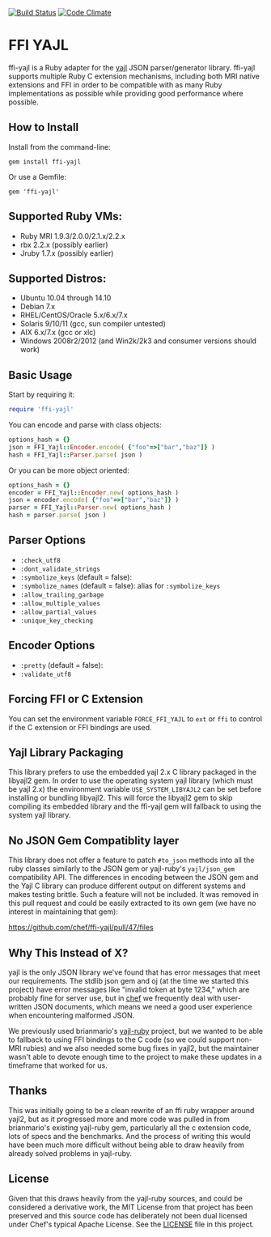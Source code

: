 
[![Build Status](https://travis-ci.org/chef/ffi-yajl.png)](https://travis-ci.org/chef/ffi-yajl)  [![Code Climate](https://codeclimate.com/github/chef/ffi-yajl.png)](https://codeclimate.com/github/chef/ffi-yajl)

# FFI YAJL

ffi-yajl is a Ruby adapter for the [yajl](http://lloyd.github.io/yajl/)
JSON parser/generator library. ffi-yajl supports multiple Ruby C
extension mechanisms, including both MRI native extensions and FFI in
order to be compatible with as many Ruby implementations as possible
while providing good performance where possible.

## How to Install

Install from the command-line:

```
gem install ffi-yajl
```

Or use a Gemfile:

```
gem 'ffi-yajl'
```

## Supported Ruby VMs:

* Ruby MRI 1.9.3/2.0.0/2.1.x/2.2.x
* rbx 2.2.x (possibly earlier)
* Jruby 1.7.x (possibly earlier)

## Supported Distros:

* Ubuntu 10.04 through 14.10
* Debian 7.x
* RHEL/CentOS/Oracle 5.x/6.x/7.x
* Solaris 9/10/11 (gcc, sun compiler untested)
* AIX 6.x/7.x (gcc or xlc)
* Windows 2008r2/2012 (and Win2k/2k3 and consumer versions should work)

## Basic Usage

Start by requiring it:

```ruby
require 'ffi-yajl'
```

You can encode and parse with class objects:

```ruby
options_hash = {}
json = FFI_Yajl::Encoder.encode( {"foo"=>["bar","baz"]} )
hash = FFI_Yajl::Parser.parse( json )
```

Or you can be more object oriented:

```ruby
options_hash = {}
encoder = FFI_Yajl::Encoder.new( options_hash )
json = encoder.encode( {"foo"=>["bar","baz"]} )
parser = FFI_Yajl::Parser.new( options_hash )
hash = parser.parse( json )
```

## Parser Options

* `:check_utf8`
* `:dont_validate_strings`
* `:symbolize_keys` (default = false):
* `:symbolize_names` (default = false):  alias for `:symbolize_keys`
* `:allow_trailing_garbage`
* `:allow_multiple_values`
* `:allow_partial_values`
* `:unique_key_checking`

## Encoder Options

* `:pretty` (default = false):
* `:validate_utf8`

## Forcing FFI or C Extension

You can set the environment variable `FORCE_FFI_YAJL` to `ext` or `ffi` to
control if the C extension or FFI bindings are used.

## Yajl Library Packaging

This library prefers to use the embedded yajl 2.x C library packaged in the
libyajl2 gem.  In order to use the operating system yajl library (which must be
yajl 2.x) the environment variable `USE_SYSTEM_LIBYAJL2` can be set before
installing or bundling libyajl2.  This will force the libyajl2 gem to skip
compiling its embedded library and the ffi-yajl gem will fallback to using the
system yajl library.

## No JSON Gem Compatiblity layer

This library does not offer a feature to patch `#to_json` methods into all
the ruby classes similarly to the JSON gem or yajl-ruby's `yajl/json_gem`
compatibility API.  The differences in encoding between the JSON gem and the
Yajl C library can produce different output on different systems and makes
testing brittle.  Such a feature will not be included.  It was removed in
this pull request and could be easily extracted to its own gem (we have
no interest in maintaining that gem):

https://github.com/chef/ffi-yajl/pull/47/files

## Why This Instead of X?

yajl is the only JSON library we've found that has error messages that
meet our requirements. The stdlib json gem and oj (at the time we
started this project) have error messages like "invalid token at byte
1234," which are probably fine for server use, but in
[chef](https://github.com/chef/chef) we frequently deal with
user-written JSON documents, which means we need a good user experience
when encountering malformed JSON.

We previously used brianmario's
[yajl-ruby](https://github.com/brianmario/yajl-ruby) project, but we
wanted to be able to fallback to using FFI bindings to the C code (so we
could support non-MRI rubies) and we also needed some bug fixes in
yajl2, but the maintainer wasn't able to devote enough time to the
project to make these updates in a timeframe that worked for us.

## Thanks

This was initially going to be a clean rewrite of an ffi ruby wrapper around
yajl2, but as it progressed more and more code was pulled in from brianmario's
existing yajl-ruby gem, particularly all the c extension code, lots of specs
and the benchmarks.  And the process of writing this would have been much more
difficult without being able to draw heavily from already solved problems in
yajl-ruby.

## License

Given that this draws heavily from the yajl-ruby sources, and could be
considered a derivative work, the MIT License from that project has been
preserved and this source code has deliberately not been dual licensed under
Chef's typical Apache License.  See the
[LICENSE](https://github.com/chef/ffi-yajl/blob/master/LICENSE) file in this
project.

